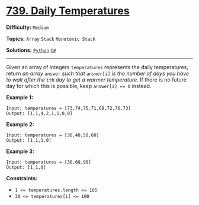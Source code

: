 # [739. Daily Temperatures](https://leetcode.com/problems/daily-temperatures/)

**Difficulty:** `Medium`

**Topics:** `Array` `Stack` `Monotonic Stack`

**Solutions:** [`Python`](../../src/python/challenges/problems/daily_temperatures_test.py) [`C#`](../../src/csharp/challenges/Problems/DailyTemperatures.cs)

---

Given an array of integers `temperatures` represents the daily temperatures, return *an array* `answer` *such that* `answer[i]` *is the number of days you have to wait after the* `ith` *day to get a warmer temperature*. If there is no future day for which this is possible, keep `answer[i] == 0` instead.

**Example 1:**

```
Input: temperatures = [73,74,75,71,69,72,76,73]
Output: [1,1,4,2,1,1,0,0]
```

**Example 2:**

```
Input: temperatures = [30,40,50,60]
Output: [1,1,1,0]
```

**Example 3:**

```
Input: temperatures = [30,60,90]
Output: [1,1,0]
```

**Constraints:**

* `1 <= temperatures.length <= 105`
* `30 <= temperatures[i] <= 100`